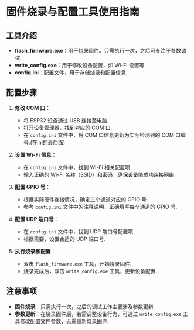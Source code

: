 # 固件烧录与配置工具使用指南

## 工具介绍

- **flash_firmware.exe**：用于烧录固件。只需执行一次，之后可专注于参数调试.
- **write_config.exe**：用于修改设备配置，如 Wi-Fi 设置等.
- **config.ini**：配置文件，用于存储烧录和配置信息.

## 配置步骤

1. **修改 COM 口**：
   - 将 ESP32 设备通过 USB 连接至电脑.
   - 打开设备管理器，找到对应的 COM 口.
   - 在 `config.ini` 文件中，将 COM 口信息更新为实际检测到的 COM 口编号.(在ini的最后面)

2. **设置 Wi-Fi 信息**：
   - 在 `config.ini` 文件中，找到 Wi-Fi 相关配置项.
   - 输入正确的 Wi-Fi 名称（SSID）和密码，确保设备能成功连接网络.

3. **配置 GPIO 号**：
   - 根据实际硬件连接情况，确定三个通道对应的 GPIO 号.
   - 参考 `config.ini` 文件中的注释说明，正确填写每个通道的 GPIO 号.

4. **配置 UDP 端口号**：
   - 在 `config.ini` 文件中，找到 UDP 端口号配置项.
   - 根据需要，设置合适的 UDP 端口号.

5. **执行烧录和配置**：
   - 双击 `flash_firmware.exe` 工具，开始烧录固件.
   - 烧录完成后，双击 `write_config.exe` 工具，更新设备配置.

## 注意事项

- **固件烧录**：只需执行一次，之后的调试工作主要涉及参数更新.
- **参数更新**：在烧录固件后，若需调整设备行为，可通过 `write_config.exe` 工具修改配置文件参数，无需重新烧录固件.
